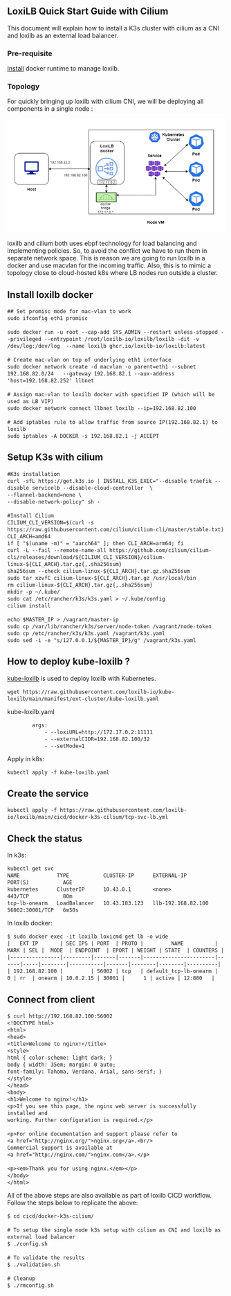 ## LoxiLB Quick Start Guide with Cilium

This document will explain how to install a K3s cluster with cilium as a CNI and loxilb as an external load balancer.

### Pre-requisite

[Install](https://docs.docker.com/engine/install/ubuntu/) docker runtime to manage loxilb.   

### Topology   

For quickly bringing up loxilb with cilium CNI, we will be deploying all components in a single node :   

![loxilb topology](photos/qs_single.png)

loxilb and cilium both uses ebpf technology for load balancing and implementing policies. So, to avoid the conflict we have to run them in separate network space. 
This is reason we are going to run loxilb in a docker and use macvlan for the incoming traffic. Also, this is to mimic a topology close to cloud-hosted k8s where LB nodes run outside a cluster.

## Install loxilb docker
```
## Set promisc mode for mac-vlan to work
sudo ifconfig eth1 promisc

sudo docker run -u root --cap-add SYS_ADMIN --restart unless-stopped --privileged --entrypoint /root/loxilb-io/loxilb/loxilb -dit -v /dev/log:/dev/log  --name loxilb ghcr.io/loxilb-io/loxilb:latest

# Create mac-vlan on top of underlying eth1 interface
sudo docker network create -d macvlan -o parent=eth1 --subnet 192.168.82.0/24   --gateway 192.168.82.1 --aux-address 'host=192.168.82.252' llbnet

# Assign mac-vlan to loxilb docker with specified IP (which will be used as LB VIP)
sudo docker network connect llbnet loxilb --ip=192.168.82.100

# Add iptables rule to allow traffic from source IP(192.168.82.1) to loxilb
sudo iptables -A DOCKER -s 192.168.82.1 -j ACCEPT

```

## Setup K3s with cilium
```
#K3s installation
curl -sfL https://get.k3s.io | INSTALL_K3S_EXEC="--disable traefik --disable servicelb --disable-cloud-controller  \
--flannel-backend=none \
--disable-network-policy" sh -

#Install Cilium
CILIUM_CLI_VERSION=$(curl -s https://raw.githubusercontent.com/cilium/cilium-cli/master/stable.txt)
CLI_ARCH=amd64
if [ "$(uname -m)" = "aarch64" ]; then CLI_ARCH=arm64; fi
curl -L --fail --remote-name-all https://github.com/cilium/cilium-cli/releases/download/${CILIUM_CLI_VERSION}/cilium-linux-${CLI_ARCH}.tar.gz{,.sha256sum}
sha256sum --check cilium-linux-${CLI_ARCH}.tar.gz.sha256sum
sudo tar xzvfC cilium-linux-${CLI_ARCH}.tar.gz /usr/local/bin
rm cilium-linux-${CLI_ARCH}.tar.gz{,.sha256sum}
mkdir -p ~/.kube/
sudo cat /etc/rancher/k3s/k3s.yaml > ~/.kube/config
cilium install

echo $MASTER_IP > /vagrant/master-ip
sudo cp /var/lib/rancher/k3s/server/node-token /vagrant/node-token
sudo cp /etc/rancher/k3s/k3s.yaml /vagrant/k3s.yaml
sudo sed -i -e "s/127.0.0.1/${MASTER_IP}/g" /vagrant/k3s.yaml

```

## How to deploy kube-loxilb ?
[kube-loxilb](https://github.com/loxilb-io/kube-loxilb) is used to deploy loxilb with Kubernetes.
```
wget https://raw.githubusercontent.com/loxilb-io/kube-loxilb/main/manifest/ext-cluster/kube-loxilb.yaml
```

kube-loxilb.yaml
```
        args:
            - --loxiURL=http://172.17.0.2:11111
            - --externalCIDR=192.168.82.100/32
            - --setMode=1
```

Apply in k8s:
```
kubectl apply -f kube-loxilb.yaml
```

## Create the service
```
kubectl apply -f https://raw.githubusercontent.com/loxilb-io/loxilb/main/cicd/docker-k3s-cilium/tcp-svc-lb.yml
```

## Check the status
In k3s:
```
kubectl get svc
NAME            TYPE           CLUSTER-IP      EXTERNAL-IP          PORT(S)           AGE
kubernetes      ClusterIP      10.43.0.1       <none>               443/TCP           80m
tcp-lb-onearm   LoadBalancer   10.43.183.123   llb-192.168.82.100   56002:30001/TCP   6m50s
```
In loxilb docker:
```
$ sudo docker exec -it loxilb loxicmd get lb -o wide
|   EXT IP       | SEC IPS | PORT  | PROTO |         NAME          | MARK | SEL |  MODE  | ENDPOINT  | EPORT | WEIGHT | STATE  | COUNTERS |
|----------------|---------|-------|-------|-----------------------|------|-----|--------|-----------|-------|--------|--------|----------|
| 192.168.82.100 |         | 56002 | tcp   | default_tcp-lb-onearm |    0 | rr  | onearm | 10.0.2.15 | 30001 |      1 | active | 12:880   |
```

## Connect from client
```
$ curl http://192.168.82.100:56002
<!DOCTYPE html>
<html>
<head>
<title>Welcome to nginx!</title>
<style>
html { color-scheme: light dark; }
body { width: 35em; margin: 0 auto;
font-family: Tahoma, Verdana, Arial, sans-serif; }
</style>
</head>
<body>
<h1>Welcome to nginx!</h1>
<p>If you see this page, the nginx web server is successfully installed and
working. Further configuration is required.</p>

<p>For online documentation and support please refer to
<a href="http://nginx.org/">nginx.org</a>.<br/>
Commercial support is available at
<a href="http://nginx.com/">nginx.com</a>.</p>

<p><em>Thank you for using nginx.</em></p>
</body>
</html>

```

All of the above steps are also available as part of loxilb CICD workflow. Follow the steps below to replicate the above:
```
$ cd cicd/docker-k3s-cilium/

# To setup the single node k3s setup with cilium as CNI and loxilb as external load balancer
$ ./config.sh

# To validate the results
$ ./validation.sh

# Cleanup
$ ./rmconfig.sh
```
